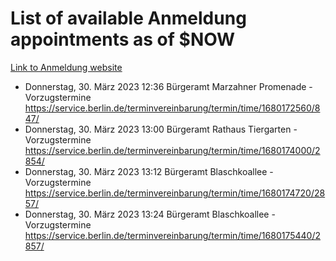 # List of available Anmeldung appointments as of $NOW
[Link to Anmeldung website](https://service.berlin.de/terminvereinbarung/termin/tag.php?termin=1&anliegen[]=120686&dienstleisterlist=122210,122217,327316,122219,327312,122227,327314,122231,327346,122243,327348,122254,122252,329742,122260,329745,122262,329748,122271,327278,122273,327274,122277,327276,330436,122280,327294,122282,327290,122284,327292,122291,327270,122285,327266,122286,327264,122296,327268,150230,329760,122297,327286,122294,327284,122312,329763,122314,329775,122304,327330,122311,327334,122309,327332,317869,122281,327352,122279,329772,122283,122276,327324,122274,327326,122267,329766,122246,327318,122251,327320,122257,327322,122208,327298,122226,327300&herkunft=http%3A%2F%2Fservice.berlin.de%2Fdienstleistung%2F120686%2F)
- Donnerstag, 30. März 2023 12:36 Bürgeramt Marzahner Promenade - Vorzugstermine https://service.berlin.de/terminvereinbarung/termin/time/1680172560/847/
- Donnerstag, 30. März 2023 13:00 Bürgeramt Rathaus Tiergarten - Vorzugstermine https://service.berlin.de/terminvereinbarung/termin/time/1680174000/2854/
- Donnerstag, 30. März 2023 13:12 Bürgeramt Blaschkoallee - Vorzugstermine https://service.berlin.de/terminvereinbarung/termin/time/1680174720/2857/
- Donnerstag, 30. März 2023 13:24 Bürgeramt Blaschkoallee - Vorzugstermine https://service.berlin.de/terminvereinbarung/termin/time/1680175440/2857/
